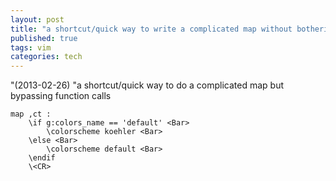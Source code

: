 ```yaml
---
layout: post
title: "a shortcut/quick way to write a complicated map without bothering function call!"
published: true
tags: vim
categories: tech
---
```



"(2013-02-26) 
"a shortcut/quick way to do a complicated map but bypassing function calls

    map ,ct :
        \if g:colors_name == 'default' <Bar>
            \colorscheme koehler <Bar>
        \else <Bar>
            \colorscheme default <Bar>
        \endif
        \<CR>
